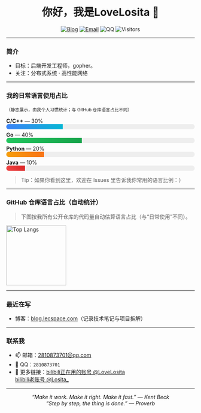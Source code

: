 <h1 align="center">你好，我是LoveLosita 👋</h1>

<p align="center">
  <a href="https://blog.lecspace.com" target="_blank"><img alt="Blog" src="https://img.shields.io/badge/Blog-blog.lecspace.com-0a0?logo=wordpress&logoColor=white" /></a>
  <a href="mailto:2810873701@qq.com" target="_blank"><img alt="Email" src="https://img.shields.io/badge/Email-2810873701%40qq.com-0366d6?logo=microsoftoutlook&logoColor=white" /></a>
  <img alt="QQ" src="https://img.shields.io/badge/QQ-2810873701-12b7f5?logo=tencentqq&logoColor=white" />
  <img alt="Visitors" src="https://komarev.com/ghpvc/?username=iamzzm233&color=grey&label=views" />
</p>


---

### 简介

- 目标：后端开发工程师，gopher。
- 关注：分布式系统 · 高性能网络

---

###  我的日常语言使用占比

<sub>（静态展示，由我个人习惯统计；与 GitHub 仓库语言占比不同）</sub>

<div align="left">
  <div style="margin:6px 0; width:520px; max-width:100%">
    <div><b>C/C++</b> — 30%</div>
    <div style="background:#eee;border-radius:8px;overflow:hidden;height:14px;">
      <div style="background:linear-gradient(90deg,#3b82f6,#06b6d4);width:30%;height:14px"></div>
    </div>
  </div>
  <div style="margin:6px 0; width:520px; max-width:100%">
    <div><b>Go</b> — 40%</div>
    <div style="background:#eee;border-radius:8px;overflow:hidden;height:14px;">
      <div style="background:linear-gradient(90deg,#22c55e,#16a34a);width:40%;height:14px"></div>
    </div>
  </div>
  <div style="margin:6px 0; width:520px; max-width:100%">
    <div><b>Python</b> — 20%</div>
    <div style="background:#eee;border-radius:8px;overflow:hidden;height:14px;">
      <div style="background:linear-gradient(90deg,#f59e0b,#f97316);width:20%;height:14px"></div>
    </div>
  </div>
  <div style="margin:6px 0; width:520px; max-width:100%">
    <div><b>Java</b> — 10%</div>
    <div style="background:#eee;border-radius:8px;overflow:hidden;height:14px;">
      <div style="background:linear-gradient(90deg,#ef4444,#dc2626);width:10%;height:14px"></div>
    </div>
  </div>
</div>


> Tip：如果你看到这里，欢迎在 Issues 里告诉我你常用的语言比例：）

---

### GitHub 仓库语言占比（自动统计）

> 下图按我所有公开仓库的代码量自动估算语言占比（与“日常使用”不同）。

<p>
  <img height="160" alt="Top Langs" src="https://github-readme-stats.vercel.app/api/top-langs/?username=LoveLosita&layout=compact&langs_count=8&hide_border=true" />
</p>

---

### 最近在写

- 博客：<a href="https://blog.lecspace.com" target="_blank">blog.lecspace.com</a>（记录技术笔记与项目拆解）

---

### 联系我

- 📫 邮箱：<a href="mailto:2810873701@qq.com">2810873701@qq.com</a>
- 💬 QQ：<code>2810873701</code>
- 🧭 更多链接：<a href="https://space.bilibili.com/3493299044223602">bilibili正在用的账号 @LoveLosita</a><br>
<a href="https://space.bilibili.com/160821543">bilibili老账号 @Losita_</a>

---

<p align="center">
  <em>“Make it work. Make it right. Make it fast.” — Kent Beck</em><br>
    <em>“Step by step, the thing is done.” — Proverb</em>
</p>

